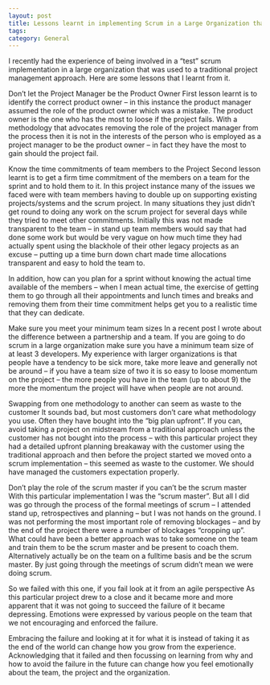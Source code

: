 ```yaml
---
layout: post
title: Lessons learnt in implementing Scrum in a Large Organization that has traditional values
tags: 
category: General
---
```

I recently had the experience of being involved in a “test” scrum implementation in a large organization that was used to a traditional project management approach. Here are some lessons that I learnt from it.

Don’t let the Project Manager be the Product Owner
First lesson learnt is to identify the correct product owner – in this instance the product manager assumed the role of the product owner which was a mistake. The product owner is the one who has the most to loose if the project fails. With a methodology that advocates removing the role of the project manager from the process then it is not in the interests of the person who is employed as a project manager to be the product owner – in fact they have the most to gain should the project fail.

Know the time commitments of team members to the Project
Second lesson learnt is to get a firm time commitment of the members on a team for the sprint and to hold them to it. In this project instance many of the issues we faced were with team members having to double up on supporting existing projects/systems and the scrum project. In many situations they just didn’t get round to doing any work on the scrum project for several days while they tried to meet other commitments. Initially this was not made transparent to the team – in stand up team members would say that had done some work but would be very vague on how much time they had actually spent using the blackhole of their other legacy projects as an excuse – putting up a time burn down chart made time allocations transparent and easy to hold the team to.

In addition, how can you plan for a sprint without knowing the actual time available of the members – when I mean actual time, the exercise of getting them to go through all their appointments and lunch times and breaks and removing them from their time commitment helps get you to a realistic time that they can dedicate.

Make sure you meet your minimum team sizes
In a recent post I wrote about the difference between a partnership and a team. If you are going to do scrum in a large organization make sure you have a minimum team size of at least 3 developers. My experience with larger organizations is that people have a tendency to be sick more, take more leave and generally not be around – if you have a team size of two it is so easy to loose momentum on the project – the more people you have in the team (up to about 9) the more the momentum the project will have when people are not around.

Swapping from one methodology to another can seem as waste to the customer
It sounds bad, but most customers don’t care what methodology you use. Often they have bought into the “big plan upfront”. If you can, avoid taking a project on midstream from a traditional approach unless the customer has not bought into the process – with this particular project they had a detailed upfront planning breakaway with the customer using the traditional approach and then before the project started we moved onto a scrum implementation – this seemed as waste to the customer. We should have managed the customers expectation properly.

Don’t play the role of the scrum master if you can’t be the scrum master
With this particular implementation I was the “scrum master”. But all I did was go through the process of the formal meetings of scrum – I attended stand up, retrospectives and planning – but I was not hands on the ground. I was not performing the most important role of removing blockages – and by the end of the project there were a number of blockages “cropping up”. What could have been a better approach was to take someone on the team and train them to be the scrum master and be present to coach them. Alternatively actually be on the team on a fulltime basis and be the scrum master. By just going through the meetings of scrum didn’t mean we were doing scrum.

So we failed with this one, if you fail look at it from an agile perspective
As this particular project drew to a close and it became more and more apparent that it was not going to succeed the failure of it became depressing. Emotions were expressed by various people on the team that we not encouraging and enforced the failure.

Embracing the failure and looking at it for what it is instead of taking it as the end of the world can change how you grow from the experience. Acknowledging that it failed and then focussing on learning from why and how to avoid the failure in the future can change how you feel emotionally about the team, the project and the organization.